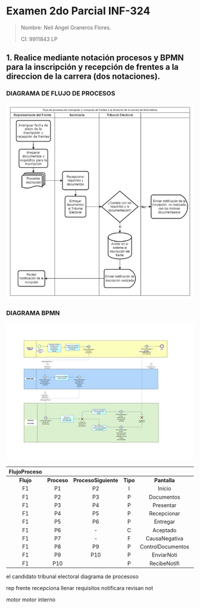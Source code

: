 # Examen 2do Parcial INF-324
> Nombre: Neil Angel Graneros Flores.
>
> CI: 9911843 LP
## 1. Realice mediante notación procesos y BPMN para la inscripción y recepción de frentes a la direccion de la carrera (dos notaciones).
### DIAGRAMA DE FLUJO DE PROCESOS
![](Examen324_Modelo1.png)
### DIAGRAMA BPMN 
![](Examen324_2.png)




| **FlujoProceso** 	|             	|                      	|          	|                   	|               	|
|:----------------:	|:-----------:	|:--------------------:	|:--------:	|:-----------------:	|:-------------:	|
|     **Flujo**    	| **Proceso** 	| **ProcesoSiguiente** 	| **Tipo** 	|    **Pantalla**   	|    **Rol**    	|
|        F1        	|      P1     	|          P2          	|     I    	|       Inicio      	|   RepFrente   	|
|        F1        	|      P2     	|          P3          	|     P    	|     Documentos    	|   RepFrente   	|
|        F1        	|      P3     	|          P4          	|     P    	|     Presentar     	|   RepFrente   	|
|        F1        	|      P4     	|          P5          	|     P    	|    Recepcionar    	|   Secretaria  	|
|        F1        	|      P5     	|          P6          	|     P    	|      Entregar     	|   Secretaria  	|
|        F1        	|      P6     	|           -          	|     C    	|      Aceptado     	| TribElectoral 	|
|        F1        	|      P7     	|           -          	|     F    	|   CausaNegativa   	| TribElectoral 	|
|        F1        	|      P8     	|          P9          	|     P    	| ControlDocumentos 	| TribElectoral 	|
|        F1        	|      P9     	|          P10         	|     P    	|     EnviarNoti    	| TribElectoral 	|
|        F1        	|     P10     	|                      	|     P    	|    RecibeNotifi   	|   RepFrente   	|













el candidato        tribunal electoral
 diagrama de procesoso

rep frente recepciona llenar requisitos notificara revisan not

motor motor interno 
